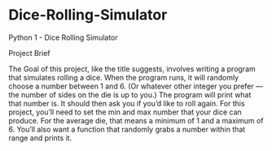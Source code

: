 # Dice-Rolling-Simulator
Python 1 - Dice Rolling Simulator

Project Brief

The Goal of this project, like the title suggests, involves writing a program that simulates rolling a
dice. When the program runs, it will randomly choose a number between 1 and 6. (Or whatever
other integer you prefer — the number of sides on the die is up to you.) The program will print
what that number is. It should then ask you if you’d like to roll again. For this project, you’ll need
to set the min and max number that your dice can produce. For the average die, that means a
minimum of 1 and a maximum of 6. You’ll also want a function that randomly grabs a number
within that range and prints it.
